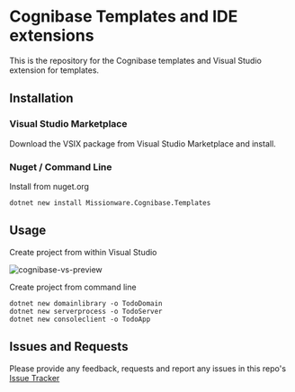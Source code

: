# Cognibase Templates and IDE extensions
This is the repository for the Cognibase templates and Visual Studio extension for templates. 

## Installation

### Visual Studio Marketplace

Download the VSIX package from Visual Studio Marketplace and install.

### Nuget / Command Line
 
Install from nuget.org 

```
dotnet new install Missionware.Cognibase.Templates
```

## Usage

Create project from within Visual Studio 

![cognibase-vs-preview](https://github.com/Missionware/cognibase-vs-addin/assets/1830368/1688c3e1-2db4-4886-94c5-54df70bdc37d)

Create project from command line

```batch
dotnet new domainlibrary -o TodoDomain
dotnet new serverprocess -o TodoServer
dotnet new consoleclient -o TodoApp
```

## Issues and Requests

Please provide any feedback, requests and report any issues in this repo's [Issue Tracker](https://github.com/Missionware/cognibase-vs-addin/issues)
